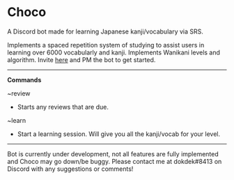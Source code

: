 # Choco
A Discord bot made for learning Japanese kanji/vocabulary via SRS.

Implements a spaced repetition system of studying to assist users in learning over 6000 vocabularly and kanji. Implements Wanikani levels and algorithm. Invite [here](https://discord.com/api/oauth2/authorize?client_id=803097728917700630&permissions=0&scope=bot) and PM the bot to get started.

---
**Commands**

~review 
- Starts any reviews that are due.

~learn
- Start a learning session. Will give you all the kanji/vocab for your level.

---

Bot is currently under development, not all features are fully implemented and Choco may go down/be buggy. Please contact me at dokdek#8413 on Discord with any suggestions or comments!

